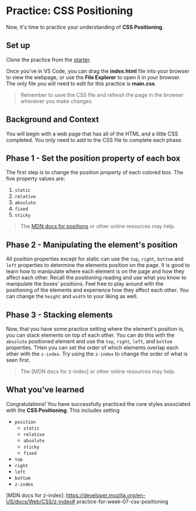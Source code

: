 # Practice: CSS Positioning

Now, it's time to practice your understanding of **CSS Positioning**.

## Set up

Clone the practice from the [starter].

Once you've in VS Code, you can drag the __index.html__ file into your browser
to view the webpage, or use the **File Explorer** to open it in your browser.
The only file you will need to edit for this practice is __main.css__.

> Remember to save the CSS file and refresh the page in the browser whenever you
> make changes.

## Background and Context

You will begin with a web page that has all of the HTML and a little CSS
completed. You only need to add to the CSS file to complete each phase.

## Phase 1 - Set the position property of each box

The first step is to change the position property of each colored box. The five
property values are:

1. `static`
2. `relative`
3. `absolute`
4. `fixed`
5. `sticky`

> The [MDN docs for positions] or other online resources may help.

## Phase 2 - Manipulating the element's position

All position properties except for static can use the  `top`, `right`,
`bottom` and `left` properties to determine the elements position on the page.
It is good to learn how to manipulate where each element is on the page and how
they affect each other. Recall the positioning reading and use what you know to
manipulate the boxes' positions. Feel free to play around with the positioning
of the elements and experience how they affect each other. You can change the
`height` and `width` to your liking as well.

## Phase 3 - Stacking elements

Now, that you have some practice setting where the element's position is, you
can stack elements on top of each other. You can do this with the `absolute`
positioned element and use the `top`, `right`, `left`, and `bottom` properties.
THen you can set the order of which elements overlap each other with the
`z-index`. Try using the `z-index` to change the order of what is seen first.

> The [MDN docs for z-index] or other online resources may help.

## What you've learned

Congratulations! You have successfully practiced the core styles associated
with the **CSS Positioning**. This includes setting

* `position`
  * `static`
  * `relative`
  * `absolute`
  * `sticky`
  * `fixed`
* `top`
* `right`
* `left`
* `bottom`
* `z-index`

[starter]: https://github.com/appacademy/practice-for-week-07-css-positioning
[MDN docs for positions]: https://developer.mozilla.org/en-US/docs/Web/CSS/position
[MDN docs for z-index]: https://developer.mozilla.org/en-US/docs/Web/CSS/z-index# practice-for-week-07-css-positioning
